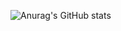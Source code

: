![Anurag's GitHub stats](https://github-readme-stats.vercel.app/api?username=bewflast&show_icons=true&theme=jolly&count_private=true)
